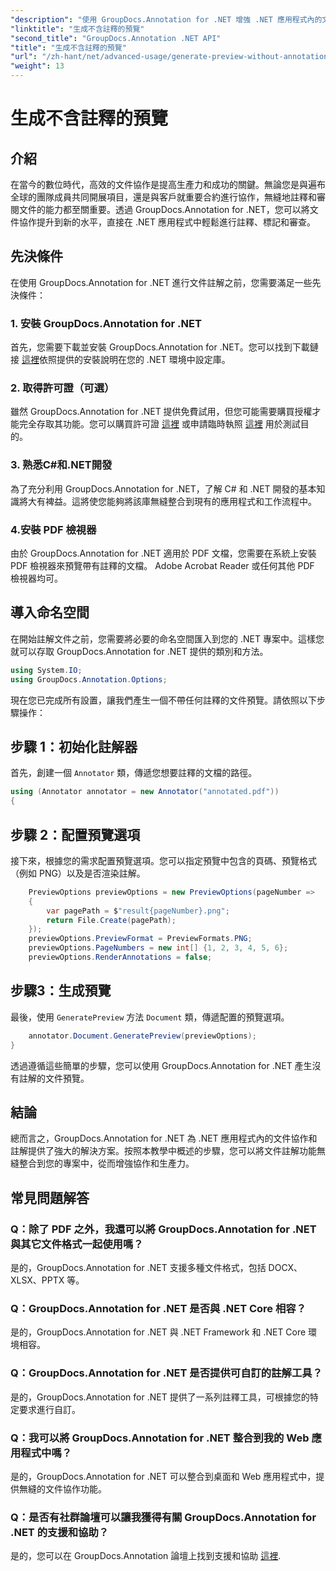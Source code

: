 ```yaml
---
"description": "使用 GroupDocs.Annotation for .NET 增強 .NET 應用程式內的文件協作和註解功能。使用這個強大的函式庫，輕鬆註解、標記和審閱文件。"
"linktitle": "生成不含註釋的預覽"
"second_title": "GroupDocs.Annotation .NET API"
"title": "生成不含註釋的預覽"
"url": "/zh-hant/net/advanced-usage/generate-preview-without-annotations/"
"weight": 13
---
```


# 生成不含註釋的預覽

## 介紹
在當今的數位時代，高效的文件協作是提高生產力和成功的關鍵。無論您是與遍布全球的團隊成員共同開展項目，還是與客戶就重要合約進行協作，無縫地註釋和審閱文件的能力都至關重要。透過 GroupDocs.Annotation for .NET，您可以將文件協作提升到新的水平，直接在 .NET 應用程式中輕鬆進行註釋、標記和審查。
## 先決條件
在使用 GroupDocs.Annotation for .NET 進行文件註解之前，您需要滿足一些先決條件：
### 1. 安裝 GroupDocs.Annotation for .NET
首先，您需要下載並安裝 GroupDocs.Annotation for .NET。您可以找到下載鏈接 [這裡](https://releases.groupdocs.com/annotation/net/)依照提供的安裝說明在您的 .NET 環境中設定庫。
### 2. 取得許可證（可選）
雖然 GroupDocs.Annotation for .NET 提供免費試用，但您可能需要購買授權才能完全存取其功能。您可以購買許可證 [這裡](https://purchase.groupdocs.com/buy) 或申請臨時執照 [這裡](https://purchase.groupdocs.com/temporary-license/) 用於測試目的。
### 3. 熟悉C#和.NET開發
為了充分利用 GroupDocs.Annotation for .NET，了解 C# 和 .NET 開發的基本知識將大有裨益。這將使您能夠將該庫無縫整合到現有的應用程式和工作流程中。
### 4.安裝 PDF 檢視器
由於 GroupDocs.Annotation for .NET 適用於 PDF 文檔，您需要在系統上安裝 PDF 檢視器來預覽帶有註釋的文檔。 Adobe Acrobat Reader 或任何其他 PDF 檢視器均可。

## 導入命名空間
在開始註解文件之前，您需要將必要的命名空間匯入到您的 .NET 專案中。這樣您就可以存取 GroupDocs.Annotation for .NET 提供的類別和方法。

```csharp
using System.IO;
using GroupDocs.Annotation.Options;
```

現在您已完成所有設置，讓我們產生一個不帶任何註釋的文件預覽。請依照以下步驟操作：
## 步驟 1：初始化註解器
首先，創建一個 `Annotator` 類，傳遞您想要註釋的文檔的路徑。
```csharp
using (Annotator annotator = new Annotator("annotated.pdf"))
{
```
## 步驟 2：配置預覽選項
接下來，根據您的需求配置預覽選項。您可以指定預覽中包含的頁碼、預覽格式（例如 PNG）以及是否渲染註解。
```csharp
    PreviewOptions previewOptions = new PreviewOptions(pageNumber =>
    {
        var pagePath = $"result{pageNumber}.png";
        return File.Create(pagePath);
    });
    previewOptions.PreviewFormat = PreviewFormats.PNG;
    previewOptions.PageNumbers = new int[] {1, 2, 3, 4, 5, 6};
    previewOptions.RenderAnnotations = false;
```
## 步驟3：生成預覽
最後，使用 `GeneratePreview` 方法 `Document` 類，傳遞配置的預覽選項。
```csharp
    annotator.Document.GeneratePreview(previewOptions);
}
```
透過遵循這些簡單的步驟，您可以使用 GroupDocs.Annotation for .NET 產生沒有註解的文件預覽。

## 結論
總而言之，GroupDocs.Annotation for .NET 為 .NET 應用程式內的文件協作和註解提供了強大的解決方案。按照本教學中概述的步驟，您可以將文件註解功能無縫整合到您的專案中，從而增強協作和生產力。
## 常見問題解答
### Q：除了 PDF 之外，我還可以將 GroupDocs.Annotation for .NET 與其它文件格式一起使用嗎？
是的，GroupDocs.Annotation for .NET 支援多種文件格式，包括 DOCX、XLSX、PPTX 等。
### Q：GroupDocs.Annotation for .NET 是否與 .NET Core 相容？
是的，GroupDocs.Annotation for .NET 與 .NET Framework 和 .NET Core 環境相容。
### Q：GroupDocs.Annotation for .NET 是否提供可自訂的註解工具？
是的，GroupDocs.Annotation for .NET 提供了一系列註釋工具，可根據您的特定要求進行自訂。
### Q：我可以將 GroupDocs.Annotation for .NET 整合到我的 Web 應用程式中嗎？
是的，GroupDocs.Annotation for .NET 可以整合到桌面和 Web 應用程式中，提供無縫的文件協作功能。
### Q：是否有社群論壇可以讓我獲得有關 GroupDocs.Annotation for .NET 的支援和協助？
是的，您可以在 GroupDocs.Annotation 論壇上找到支援和協助 [這裡](https://forum。groupdocs.com/c/annotation/10).